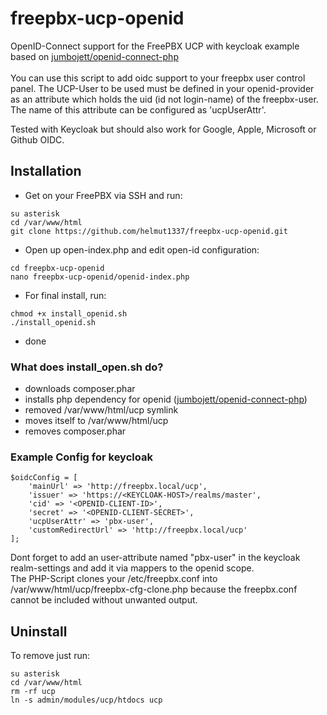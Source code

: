 # freepbx-ucp-openid
OpenID-Connect support for the FreePBX UCP with keycloak example based on [jumbojett/openid-connect-php](https://github.com/jumbojett/OpenID-Connect-PHP)\
\
You can use this script to add oidc support to your freepbx user control panel.
The UCP-User to be used must be defined in your openid-provider as an attribute which holds the uid (id not login-name) of the freepbx-user. The name of this attribute can be configured as 'ucpUserAttr'.

Tested with Keycloak but should also work for Google, Apple, Microsoft or Github OIDC.
## Installation
- Get on your FreePBX via SSH and run:
```
su asterisk
cd /var/www/html
git clone https://github.com/helmut1337/freepbx-ucp-openid.git
```
- Open up open-index.php and edit open-id configuration:
```
cd freepbx-ucp-openid
nano freepbx-ucp-openid/openid-index.php
```
- For final install, run:
```
chmod +x install_openid.sh
./install_openid.sh
```
- done

### What does install_open.sh do?
- downloads composer.phar
- installs php dependency for openid ([jumbojett/openid-connect-php](https://github.com/jumbojett/OpenID-Connect-PHP))
- removed /var/www/html/ucp symlink
- moves itself to /var/www/html/ucp
- removes composer.phar

### Example Config for keycloak

```
$oidcConfig = [
    'mainUrl' => 'http://freepbx.local/ucp',
    'issuer' => 'https://<KEYCLOAK-HOST>/realms/master',
    'cid' => '<OPENID-CLIENT-ID>',
    'secret' => '<OPENID-CLIENT-SECRET>',
    'ucpUserAttr' => 'pbx-user',
    'customRedirectUrl' => 'http://freepbx.local/ucp'
];
```

Dont forget to add an user-attribute named "pbx-user" in the keycloak realm-settings and add it via mappers to the openid scope.\
The PHP-Script clones your /etc/freepbx.conf into /var/www/html/ucp/freepbx-cfg-clone.php because the freepbx.conf cannot be included without unwanted output.

## Uninstall
To remove just run:
```
su asterisk
cd /var/www/html
rm -rf ucp
ln -s admin/modules/ucp/htdocs ucp
```
